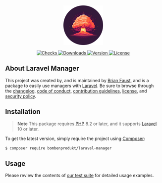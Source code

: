 <p align="center">
    <a href="https://bombenprodukt.com" target="_blank">
        <img src="https://raw.githubusercontent.com/BombenProdukt/assets/main/logo-text.svg" width="128" alt="BombenProdukt Logo" />
    </a>
</p>

<p align="center">
    <a href="https://github.com/faustbrian/laravel-manager/actions">
        <img src="https://badge.sh/github/check-runs/BombenProdukt/laravel-manager" alt="Checks" />
    </a>
    <a href="https://packagist.org/packages/bombenprodukt/laravel-manager">
        <img src="https://badge.sh/packagist/downloads/BombenProdukt/laravel-manager" alt="Downloads" />
    </a>
    <a href="https://packagist.org/packages/bombenprodukt/laravel-manager">
        <img src="https://badge.sh/packagist/version/BombenProdukt/laravel-manager" alt="Version" />
    </a>
    <a href="https://packagist.org/packages/bombenprodukt/laravel-manager">
        <img src="https://badge.sh/packagist/license/BombenProdukt/laravel-manager" alt="License" />
    </a>
</p>

## About Laravel Manager

This project was created by, and is maintained by [Brian Faust](https://github.com/faustbrian), and is a package to easily use managers with [Laravel](https://laravel.com/). Be sure to browse through the [changelog](CHANGELOG.md), [code of conduct](.github/CODE_OF_CONDUCT.md), [contribution guidelines](.github/CONTRIBUTING.md), [license](LICENSE), and [security policy](.github/SECURITY.md).

## Installation

> **Note**
> This package requires [PHP](https://www.php.net/) 8.2 or later, and it supports [Laravel](https://laravel.com/) 10 or later.

To get the latest version, simply require the project using [Composer](https://getcomposer.org/):

```bash
$ composer require bombenprodukt/laravel-manager
```

## Usage

Please review the contents of [our test suite](/tests) for detailed usage examples.
